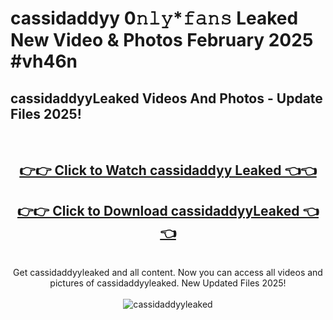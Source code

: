 # cassidaddyy 0𝚗𝚕𝚢*𝚏𝚊𝚗𝚜 Leaked New Video & Photos February 2025 #vh46n

<h2>cassidaddyyLeaked Videos And Photos - Update Files 2025!</h2>
<br>
<div align="center">
<h2><a href="https://mediaupload.pro?title=cassidaddyy&ref=11F" rel="nofollow">👉👉 Click to Watch cassidaddyy Leaked 👈👈</a></h2>
<h2><a href="https://mediaupload.pro?title=cassidaddyy&ref=11F" rel="nofollow">👉👉 Click to Download cassidaddyyLeaked 👈👈</a></h2>
<br>
Get cassidaddyyleaked and all content. Now you can access all videos and pictures of cassidaddyyleaked. New Updated Files 2025!
<br>
<br>
<a href="https://mediaupload.pro?title=cassidaddyy&ref=11F" rel="nofollow" data-target="animated-image.originalLink"><img src="https://i.ibb.co/Gkj2r4b/banner.png" alt="cassidaddyyleaked" style="max-width: 100%; display: inline-block;" data-target="animated-image.originalImage"></a>
</div>
<br>

